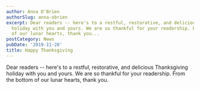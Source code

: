 ```yaml
---
author: Anna O'Brien
authorSlug: anna-obrien
excerpt: Dear readers -- here's to a restful, restorative, and delicious Thanksgiving
  holiday with you and yours. We are so thankful for your readership. From the bottom
  of our lunar hearts, thank you...
postCategory: News
pubDate: '2019-11-28'
title: Happy Thanksgiving
---
```

Dear readers -- here's to a restful, restorative, and delicious Thanksgiving holiday with you and yours. We are so thankful for your readership. From the bottom of our lunar hearts, thank you.